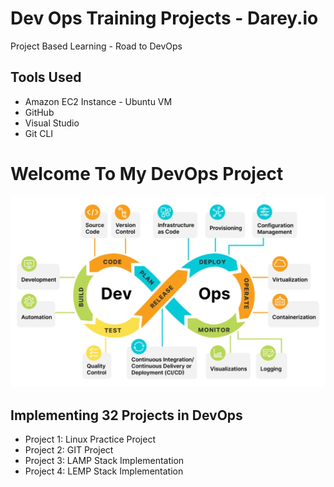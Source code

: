 # Dev Ops Training Projects - Darey.io 
Project Based Learning - Road to DevOps

## Tools Used
* Amazon EC2 Instance - Ubuntu VM
* GitHub
* Visual Studio
* Git CLI

# Welcome To My DevOps Project

![](./PROJECT01_Linux/Images/devops.jpeg "DevOps")

## Implementing 32 Projects in DevOps


* Project 1: Linux Practice Project
* Project 2: GIT Project
* Project 3: LAMP Stack Implementation
* Project 4: LEMP Stack Implementation